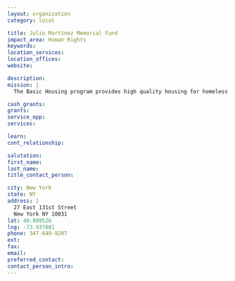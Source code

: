 ```yaml
---
layout: organization
category: local

title: Julio Martinez Memorial Fund
impact_area: Human Rights
keywords: 
location_services: 
location_offices: 
website: 

description: 
mission: |
  The Basic Housing program provides high quality housing for homeless families and has been in operation since 2003. We provide the services needed to support the families achieve self-sufficiency, and significantly reduce their risk of becoming homeless again.

cash_grants: 
grants: 
service_opp: 
services: 

learn: 
cont_relationship: 

salutation: 
first_name: 
last_name: 
title_contact_person: 

city: New York
state: NY
address: |
  27 East 131st Street     
  New York NY 10031
lat: 40.809526
lng: -73.937881
phone: 347-649-9207
ext: 
fax: 
email: 
preferred_contact: 
contact_person_intro: 
---
```

